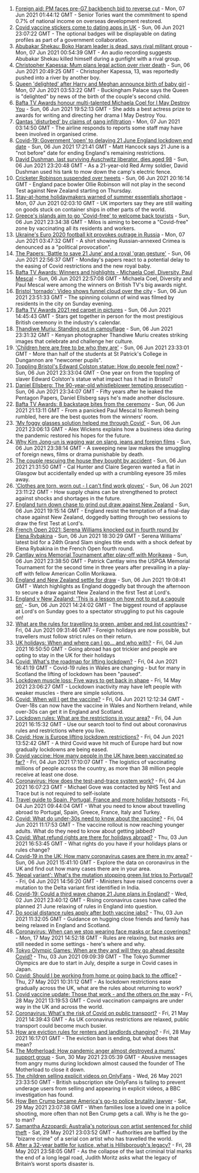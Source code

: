 1. [Foreign aid: PM faces pre-G7 backbench bid to reverse cut](https://www.bbc.co.uk/news/uk-politics-57379699) - Mon, 07 Jun 2021 01:44:12 GMT - Senior Tories want the commitment to spend 0.7% of national income on overseas development restored.
2. [Covid vaccine stickers come to dating apps in UK](https://www.bbc.co.uk/news/technology-57379034) - Sun, 06 Jun 2021 23:07:22 GMT - The optional badges will be displayable on dating profiles as part of a government collaboration.
3. [Abubakar Shekau: Boko Haram leader is dead, says rival militant group](https://www.bbc.co.uk/news/world-africa-57378493) - Mon, 07 Jun 2021 00:54:39 GMT - An audio recording suggests Abubakar Shekau killed himself during a gunfight with a rival group.
4. [Christopher Kapessa: Mum plans legal action over river death](https://www.bbc.co.uk/news/uk-wales-57342780) - Sun, 06 Jun 2021 20:49:25 GMT - Christopher Kapessa, 13, was reportedly pushed into a river by another boy.
5. [Queen 'delighted' after Harry and Meghan announce birth of baby girl](https://www.bbc.co.uk/news/uk-57380133) - Mon, 07 Jun 2021 03:53:22 GMT - Buckingham Palace says the Queen is "delighted" by news of the birth of the couple's second child.
6. [Bafta TV Awards honour multi-talented Michaela Coel for I May Destroy You](https://www.bbc.co.uk/news/entertainment-arts-57331430) - Sun, 06 Jun 2021 19:52:13 GMT - She adds a best actress prize to awards for writing and directing her drama I May Destroy You.
7. [Qantas 'disturbed' by claims of gang infiltration](https://www.bbc.co.uk/news/world-australia-57379984) - Mon, 07 Jun 2021 03:14:50 GMT - The airline responds to reports some staff may have been involved in organised crime.
8. [Covid-19: Government 'open' to delaying 21 June England lockdown end date](https://www.bbc.co.uk/news/uk-57373933) - Sun, 06 Jun 2021 17:21:41 GMT - Matt Hancock says 21 June is a "not before" date for ending England's remaining restrictions.
9. [David Dushman, last surviving Auschwitz liberator, dies aged 98](https://www.bbc.co.uk/news/world-europe-57379704) - Sun, 06 Jun 2021 23:20:48 GMT - As a 21-year-old Red Army soldier, David Dushman used his tank to mow down the camp's electric fence.
10. [Cricketer Robinson suspended over tweets](https://www.bbc.co.uk/sport/cricket/57379184) - Sun, 06 Jun 2021 20:16:14 GMT - England pace bowler Ollie Robinson will not play in the second Test against New Zealand starting on Thursday.
11. [Stay-at-home holidaymakers warned of summer essentials shortage](https://www.bbc.co.uk/news/business-57379810) - Mon, 07 Jun 2021 02:03:10 GMT - UK importers say they are still waiting on goods stuck on container ships in other parts of the world.
12. [Greece's islands aim to go 'Covid-free' to welcome back tourists](https://www.bbc.co.uk/news/world-europe-57363386) - Sun, 06 Jun 2021 23:34:38 GMT - Milos is aiming to become a "Covid-free" zone by vaccinating all its residents and workers.
13. [Ukraine's Euro 2020 football kit provokes outrage in Russia](https://www.bbc.co.uk/news/world-europe-57379875) - Mon, 07 Jun 2021 03:47:32 GMT - A shirt showing Russian-annexed Crimea is denounced as a "political provocation".
14. [The Papers: 'Battle to save 21 June' and a royal 'gran gesture'](https://www.bbc.co.uk/news/blogs-the-papers-57379684) - Sun, 06 Jun 2021 22:56:37 GMT - Monday's papers react to a potential delay to the easing of Covid restrictions and the new royal baby.
15. [Bafta TV Awards: Winners and highlights - Michaela Coel, Diversity, Paul Mescal](https://www.bbc.co.uk/news/entertainment-arts-57379298) - Sun, 06 Jun 2021 22:57:08 GMT - Michaela Coel, Diversity and Paul Mescal were among the winners on British TV's big awards night.
16. [Bristol 'tornado': Video shows funnel cloud over the city](https://www.bbc.co.uk/news/uk-57379944) - Sun, 06 Jun 2021 23:51:33 GMT - The spinning column of wind was filmed by residents in the city on Sunday evening.
17. [Bafta TV Awards 2021 red carpet in pictures](https://www.bbc.co.uk/news/entertainment-arts-57376490) - Sun, 06 Jun 2021 14:45:43 GMT - Stars get together in person for the most prestigious British ceremony in the industry's calendar.
18. [Thandiwe Muriu: Standing out in camouflage](https://www.bbc.co.uk/news/world-africa-57306150) - Sun, 06 Jun 2021 23:31:32 GMT - Kenyan photographer Thandiwe Muriu creates striking images that celebrate and challenge her culture.
19. ['Children here are free to be who they are'](https://www.bbc.co.uk/news/uk-northern-ireland-57349669) - Sun, 06 Jun 2021 23:33:01 GMT - More than half of the students at St Patrick's College in Dungannon are "newcomer pupils".
20. [Toppling Bristol's Edward Colston statue: How do people feel now?](https://www.bbc.co.uk/news/uk-england-bristol-57337123) - Sun, 06 Jun 2021 23:33:04 GMT - One year on from the toppling of slaver Edward Colston's statue what impact has it had in Bristol?
21. [Daniel Ellsberg: The 90-year-old whistleblower tempting prosecution](https://www.bbc.co.uk/news/world-us-canada-57341592) - Sun, 06 Jun 2021 23:34:07 GMT - Fifty years after he leaked the Pentagon Papers, Daniel Ellsberg says he's made another disclosure.
22. [Bafta TV Awards: 8 backstage bites from the ceremony](https://www.bbc.co.uk/news/entertainment-arts-57376765) - Sun, 06 Jun 2021 21:13:11 GMT - From a panicked Paul Mescal to Romesh being rumbled, here are the best quotes from the winners' room.
23. ['My foggy glasses solution helped me through Covid'](https://www.bbc.co.uk/news/business-57256776) - Sun, 06 Jun 2021 23:06:13 GMT - Alex Wickens explains how a business idea during the pandemic restored his hopes for the future.
24. [Why Kim Jong-un is waging war on slang, jeans and foreign films](https://www.bbc.co.uk/news/world-asia-57225936) - Sun, 06 Jun 2021 23:38:14 GMT - A sweeping new law makes the smuggling of foreign news, films or drama punishable by death.
25. [The couple rescuing the house they bought by accident](https://www.bbc.co.uk/news/uk-scotland-glasgow-west-57356617) - Sun, 06 Jun 2021 21:31:50 GMT - Cal Hunter and Claire Segeren wanted a flat in Glasgow but accidentally ended up with a crumbling eyesore 35 miles away.
26. ['Clothes are torn, worn out - I can't find work gloves'](https://www.bbc.co.uk/news/business-57253341) - Sun, 06 Jun 2021 23:11:22 GMT - How supply chains can be strengthened to protect against shocks and shortages in the future.
27. [England turn down chase to grind out draw against New Zealand](https://www.bbc.co.uk/sport/cricket/57377240) - Sun, 06 Jun 2021 19:15:14 GMT - England resist the temptation of a final-day chase against New Zealand, doggedly batting through two sessions to draw the first Test at Lord's.
28. [French Open 2021: Serena Williams knocked out in fourth round by Elena Rybakina](https://www.bbc.co.uk/sport/tennis/57377992) - Sun, 06 Jun 2021 18:30:29 GMT - Serena Williams' latest bid for a 24th Grand Slam singles title ends with a shock defeat by Elena Rybakina in the French Open fourth round.
29. [Cantlay wins Memorial Tournament after play-off with Morikawa](https://www.bbc.co.uk/sport/golf/57379803) - Sun, 06 Jun 2021 23:38:50 GMT - Patrick Cantlay wins the USPGA Memorial Tournament for the second time in three years after prevailing in a play-off with fellow American Collin Morikawa.
30. [England and New Zealand settle for draw](https://www.bbc.co.uk/sport/av/cricket/57379064) - Sun, 06 Jun 2021 19:08:41 GMT - Watch highlights as England doggedly bat through the afternoon to secure a draw against New Zealand in the first Test at Lord's.
31. [England v New Zealand: 'This is a lesson on how not to put a cagoule on'](https://www.bbc.co.uk/sport/av/cricket/57377362) - Sun, 06 Jun 2021 14:24:02 GMT - The biggest round of applause at Lord's on Sunday goes to a spectator struggling to put his cagoule on!
32. [What are the rules for travelling to green, amber and red list countries?](https://www.bbc.co.uk/news/explainers-52544307) - Fri, 04 Jun 2021 09:31:46 GMT - Foreign holidays are now possible, but travellers must follow strict rules on their return.
33. [UK holidays: When and where can I go... and who with?](https://www.bbc.co.uk/news/explainers-52646738) - Fri, 04 Jun 2021 16:50:50 GMT - Going abroad has got trickier and people are opting to stay in the UK for their holidays
34. [Covid: What's the roadmap for lifting lockdown?](https://www.bbc.co.uk/news/explainers-52530518) - Fri, 04 Jun 2021 16:41:19 GMT - Covid-19 rules in Wales are changing - but for many in Scotland the lifting of lockdown has been "paused".
35. [Lockdown muscle loss: Five ways to get back in shape](https://www.bbc.co.uk/news/uk-56887390) - Fri, 14 May 2021 23:06:27 GMT - Lockdown inactivity may have left people with weaker muscles - there are simple solutions.
36. [Covid: When will I get the vaccine?](https://www.bbc.co.uk/news/health-55045639) - Fri, 04 Jun 2021 12:12:34 GMT - Over-18s can now have the vaccine in Wales and Northern Ireland, while over-30s can get it in England and Scotland.
37. [Lockdown rules: What are the restrictions in your area?](https://www.bbc.co.uk/news/uk-54373904) - Fri, 04 Jun 2021 16:15:32 GMT - Use our search tool to find out about coronavirus rules and restrictions where you live.
38. [Covid: How is Europe lifting lockdown restrictions?](https://www.bbc.co.uk/news/explainers-53640249) - Fri, 04 Jun 2021 13:52:42 GMT - A third Covid wave hit much of Europe hard but now gradually lockdowns are being eased.
39. [Covid vaccine: How many people in the UK have been vaccinated so far?](https://www.bbc.co.uk/news/health-55274833) - Fri, 04 Jun 2021 17:10:07 GMT - The logistics of vaccinating millions of people across the country, as more than 38 million people receive at least one dose.
40. [Coronavirus: How does the test-and-trace system work?](https://www.bbc.co.uk/news/explainers-52442754) - Fri, 04 Jun 2021 16:07:23 GMT - Michael Gove was contacted by NHS Test and Trace but is not required to self-isolate
41. [Travel guide to Spain, Portugal, France and more holiday hotspots](https://www.bbc.co.uk/news/explainers-56997931) - Fri, 04 Jun 2021 09:44:04 GMT - What you need to know about travelling abroad to Portugal, Spain, Greece, France, Italy and Turkey.
42. [Covid: What do under-30s need to know about the vaccine?](https://www.bbc.co.uk/news/health-57273875) - Fri, 04 Jun 2021 11:17:53 GMT - The vaccine rollout is now reaching younger adults. What do they need to know about getting jabbed?
43. [Covid: What refund rights are there for holidays abroad?](https://www.bbc.co.uk/news/business-51615412) - Thu, 03 Jun 2021 16:53:45 GMT - What rights do you have if your holidays plans or rules change?
44. [Covid-19 in the UK: How many coronavirus cases are there in my area?](https://www.bbc.co.uk/news/uk-51768274) - Sun, 06 Jun 2021 15:41:10 GMT - Explore the data on coronavirus in the UK and find out how many cases there are in your area.
45. ['Nepal variant': What's the mutation stopping green list trips to Portugal?](https://www.bbc.co.uk/news/health-57356109) - Fri, 04 Jun 2021 14:56:20 GMT - Ministers have raised concerns over a mutation to the Delta variant first identified in India.
46. [Covid-19: Could a third wave change 21 June plans in England?](https://www.bbc.co.uk/news/health-57328469) - Wed, 02 Jun 2021 23:40:12 GMT - Rising coronavirus cases have called the planned 21 June relaxing of rules in England into question.
47. [Do social distance rules apply after both vaccine jabs?](https://www.bbc.co.uk/news/uk-51506729) - Thu, 03 Jun 2021 11:32:05 GMT - Guidance on hugging close friends and family has being relaxed in England and Scotland.
48. [Coronavirus: When can we stop wearing face masks or face coverings?](https://www.bbc.co.uk/news/health-51205344) - Mon, 17 May 2021 14:52:18 GMT - Rules are relaxing, but masks are still needed in some settings - here's where and why.
49. [Tokyo Olympic Games: When are they and will they go ahead despite Covid?](https://www.bbc.co.uk/news/world-asia-57240044) - Thu, 03 Jun 2021 09:09:39 GMT - The Tokyo Summer Olympics are due to start in July, despite a surge in Covid cases in Japan.
50. [Covid: Should I be working from home or going back to the office?](https://www.bbc.co.uk/news/business-52567567) - Thu, 27 May 2021 10:31:12 GMT - As lockdown restrictions ease gradually across the UK, what are the rules about returning to work?
51. [Covid vaccine update: Those that work - and the others on the way](https://www.bbc.co.uk/news/health-51665497) - Fri, 28 May 2021 13:19:53 GMT - Covid vaccination campaigns are under way in the UK and across the world.
52. [Coronavirus: What's the risk of Covid on public transport?](https://www.bbc.co.uk/news/health-51736185) - Fri, 21 May 2021 14:39:43 GMT - As UK coronavirus restrictions are relaxed, public transport could become much busier.
53. [How are eviction rules for renters and landlords changing?](https://www.bbc.co.uk/news/explainers-53860154) - Fri, 28 May 2021 16:17:01 GMT - The eviction ban is ending, but what does that mean?
54. [The Motherload: How pandemic anger almost destroyed a mums' support group](https://www.bbc.co.uk/news/stories-57285368) - Sun, 30 May 2021 23:05:39 GMT - Abusive messages from angry mums during lockdown almost caused the founder of The Motherload to close it down.
55. [The children selling explicit videos on OnlyFans](https://www.bbc.co.uk/news/uk-57255983) - Wed, 26 May 2021 23:33:50 GMT - British subscription site OnlyFans is failing to prevent underage users from selling and appearing in explicit videos, a BBC investigation has found.
56. [How Ben Crump became America's go-to police brutality lawyer](https://www.bbc.co.uk/news/world-us-canada-57038162) - Sat, 29 May 2021 23:07:38 GMT - When families lose a loved one in a police shooting, more often than not Ben Crump gets a call. Why is he the go-to man?
57. [Samantha Azzopardi: Australia's notorious con artist sentenced for child theft](https://www.bbc.co.uk/news/world-australia-57284621) - Sat, 29 May 2021 23:03:52 GMT - Authorities are baffled by the "bizarre crime" of a serial con artist who has travelled the world.
58. [After a 32-year battle for justice, what is Hillsborough's legacy?](https://www.bbc.co.uk/news/uk-57281398) - Fri, 28 May 2021 23:58:05 GMT - As the collapse of the last criminal trial marks the end of a long legal road, Judith Moritz asks what the legacy of Britain’s worst sports disaster is.

